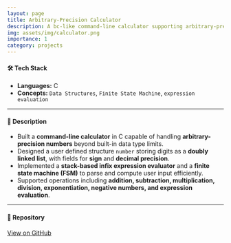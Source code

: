 ```yaml
---
layout: page
title: Arbitrary-Precision Calculator
description: A bc-like command-line calculator supporting arbitrary-precision arithmetics.
img: assets/img/calculator.png
importance: 1
category: projects
---
```


#### 🛠️ Tech Stack
- **Languages:** C 
- **Concepts:** `Data Structures`, `Finite State Machine`, `expression evaluation`  
---

#### 📌 Description
- Built a **command-line calculator** in C capable of handling **arbitrary-precision numbers** beyond built-in data type limits.  
- Designed a user defined structure `number` storing digits as a **doubly linked list**, with fields for **sign** and **decimal precision**.  
- Implemented a **stack-based infix expression evaluator** and a **finite state machine (FSM)** to parse and compute user input efficiently.  
- Supported operations including **addition, subtraction, multiplication, division, exponentiation, negative numbers, and expression evaluation**.  

---

#### 🔗 Repository
[View on GitHub](https://github.com/abhi25072002/Binary_Calculator)